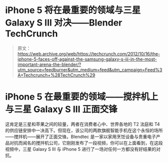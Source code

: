 # iPhone 5 将在最重要的领域与三星 Galaxy S III 对决——Blender TechCrunch

> 原文：<https://web.archive.org/web/https://techcrunch.com/2012/10/16/the-iphone-5-faces-off-against-the-samsung-galaxy-s-iii-in-the-most-important-arena-the-blender/?utm_source=feedburner&utm_medium=feed&utm_campaign=Feed%3A+Techcrunch+%28TechCrunch%29>

# iPhone 5 在最重要的领域——搅拌机上与三星 Galaxy S III 正面交锋

这肯定是三星和苹果之间的较量，两者在消费者心中、世界各地的 T2 法庭和 T4 的供应链安排中一决高下。但现在，该公司的两款旗舰智能手机在这个永恒的场所——搅拌机——展开了正面交锋。Blendtec 是一家以家用烹饪设备与贵重电子产品对抗而闻名的搅拌机公司，它刚刚发布了一段视频，你可以在上面看到，在这段视频中，三星 Galaxy S III 与 iPhone 5 进行了一场对任何一方都没有好结果的对抗。